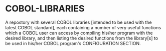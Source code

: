 # COBOL-LIBRARIES
A repostory with several COBOL libraries [intended to be used with the latest COBOL standard], each containing a number of very useful functions which a COBOL user can access by compiling his/her program with the desired library, and then listing the desired functions from the library[s] to be used in his/her COBOL program's CONFIGURATION SECTION.
